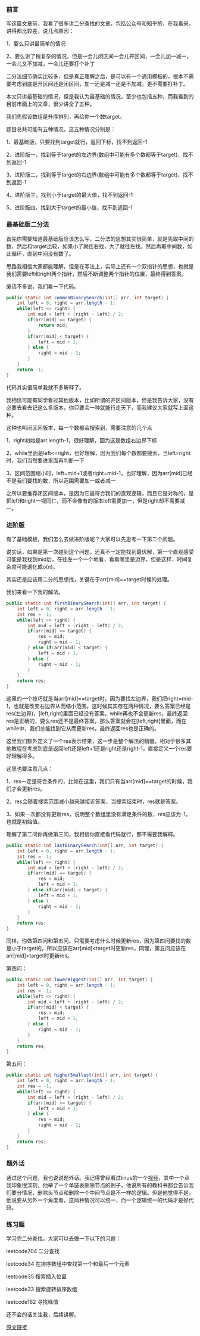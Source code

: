 ### 前言

写这篇文章前，我看了很多讲二分查找的文章，包括公众号和知乎的，在我看来，讲得都比较差，说几点原因：

1、要么只讲最简单的情况

2、要么讲了稍复杂的情况，但是一会儿闭区间一会儿开区间，一会儿加一减一，一会儿又不加减，一会儿还要打个补丁

二分法细节确实比较多，但是真正理解之后，是可以有一个通用模板的，根本不需要考虑到底是开区间还是闭区间，加一还是减一还是不加减，更不需要打补丁。

本文只讲最基础的情况，但是我认为最基础的情况，至少也包括五种，而我看到的目前市面上的文章，很少讲全了五种。

我们先假设数组是升序排列，再给你一个数target。

题目总共可能有五种情况，这五种情况分别是：

1、最基础版，只要找到target就行，返回下标，找不到返回-1

2、进阶版一，找到等于target的左边界(数组中可能有多个数都等于target)，找不到返回-1

3、进阶版二，找到等于target的右边界(数组中可能有多个数都等于target)，找不到返回-1

4、进阶版三，找到小于target的最大值，找不到返回-1

5、进阶版四，找到大于target的最小值，找不到返回-1

### 最基础版二分法

首先你需要知道最基础版应该怎么写，二分法的思想其实很简单，就是先取中间的数，然后和target比较，如果小了就往右找，大了就往左找。然后再取中间数，如此循环，直到中间没有数了。

思路我相信大家都能理解，但是在写法上，实际上还有一个双指针的思想，也就是我们需要left和right两个指针，然后不断调整两个指针的位置，最终得到答案。

废话不多说，我们看一下代码。

```java
public static int commonBinarySearch(int[] arr, int target) {
    int left = 0, right = arr.length - 1;
    while(left <= right) {
        int mid = left + (right - left) / 2;
        if(arr[mid] == target) {
            return mid;
        }
        if(arr[mid] < target) {
            left = mid + 1;
        } else {
            right = mid - 1;
        }
    }
    return -1;
}
```

代码其实很简单我就不多解释了。

我相信可能有同学看过其他版本，比如所谓的开区间版本，但是我告诉大家，没有必要去看去记这么多版本，你只要会一种就能行走天下，而我建议大家就写上面这种。

这种也叫闭区间版本，每一个数都会搜索到，需要注意的几个点

1、right初始是arr.length-1，很好理解，因为这是数组右边界下标

2、while里面是left<=right，也好理解，因为我们每个数都要搜索，当left=right时，我们当然要进里面再判断一下

3、区间范围缩小时，left=mid+1或者right=mid-1，也好理解，因为arr[mid]已经不是我们要找的数，所以范围需要加一或者减一

之所以要推荐闭区间版本，是因为它最符合我们的直观逻辑，而且它是对称的，是把left和right一视同仁，而不会像有的版本left需要加一，但是right却不需要减一。

### 进阶版

有了基础模板，我们怎么去做进阶版呢？大家可以先思考一下第二个问题。

说实话，如果是第一次碰到这个问题，还真不一定能找到最优解，第一个直观感受可能是我找到mid后，在往左一个一个地看，看看哪里是边界，但是这样，时间复杂度可能退化成o(n)。

其实还是应该用二分的思想找，关键在于arr[mid]==target时候的处理。

我们来看一下我的解法。

```java
public static int firstBinarySearch(int[] arr, int target) {
    int left = 0, right = arr.length - 1;
    int res = -1;
    while(left <= right) {
        int mid = left + (right - left) / 2;
        if(arr[mid] == target) {
            res = mid;
            right = mid - 1;
        } else if(arr[mid] < target) {
            left = mid + 1;
        } else {
            right = mid - 1;
        }
    }
    return res;
}
```

这里的一个技巧就是当arr[mid]==target时，因为要找左边界，我们把right=mid-1，也就是改变右边界从而缩小范围。这时候其实存在两种情况，要么答案已经是res(左边界)，[left,right]里面已经没有答案，while再也不会更新res，最终返回res是正确的，要么res还不是最终答案，那么答案就会在[left,right]里面，而在while中，我们总能找到它从而更新res，最终返回res也是正确的。

这里我们额外定义了一个res表示结果，这一步是整个解法的精髓。相对于很多其他教程在考虑到底是返回left还是left+1还是right还是right-1，直接定义一个res要好理解得多。

这里也要注意几点：

1、res一定是符合条件的，比如在这里，我们只有当arr[mid]==target的时候，我们才会更新res。

2、res会随着搜索范围减小越来越接近答案，当搜索结束时，res就是答案。

3、如果一次都没有更新res，说明整个数组里没有满足条件的数，res应该为-1，也就是初始值。

理解了第二问你再做第三问，我相信你直接看代码就行，都不需要我解释。

```java
public static int lastBinarySearch(int[] arr, int target) {
    int left = 0, right = arr.length - 1;
    int res = -1;
    while(left <= right) {
        int mid = left + (right - left) / 2;
        if(arr[mid] == target) {
            res = mid;
            left = mid + 1;
        } else if(arr[mid] < target) {
            left = mid + 1;
        } else {
            right = mid - 1;
        }
    }
    return res;
}
```

同样，你做第四问和第五问，只需要考虑什么时候更新res，因为第四问要找的数是小于target的，所以应该在arr[mid]<target时更新res，同理，第五问应该在arr[mid]>target时更新res。

第四问：

```java
public static int lowerBiggest(int[] arr, int target) {
    int left = 0, right = arr.length - 1;
    int res = -1;
    while(left <= right) {
        int mid = left + (right - left) / 2;
        if(arr[mid] < target) {
            res = mid;
            left = mid + 1;
        } else {
            right = mid - 1;
        }
    }
    return res;
}
```

第五问：

```java
public static int higherSmallest(int[] arr, int target) {
    int left = 0, right = arr.length - 1;
    int res = -1;
    while(left <= right) {
        int mid = left + (right - left) / 2;
        if(arr[mid] <= target) {
            left = mid + 1;
        } else {
            res = mid;
            right = mid - 1;
        }
    }
    return res;
}
```

### 题外话

通过这个问题，我也说说题外话。我记得曾经看过linus的一个[视频](https://m.weibo.cn/status/4216882070442401?wm=3333_2001&sourcetype=weixin&featurecode=newtitle&from=timeline&isappinstalled=0)，其中一个点我印象很深刻，他举了一个单链表删除节点的例子，他说所有的教科书都会告诉我们要分情况，删除头节点和删除一个中间节点是不一样的逻辑。但是他觉得不是，他说要从另外一个角度看，这两种情况可以统一，而一个逻辑统一的代码才是好代码。


### 练习题

学习完二分查找，大家可以去做一下以下的习题：

leetcode704 二分查找

leetcode34 在排序数组中查找第一个和最后一个元素

leetcode35 搜索插入位置

leetcode33 搜索旋转排序数组

leetcode162 寻找峰值

还不会的话关注我，后续讲解。

[原文链接](https://mp.weixin.qq.com/s?__biz=MzIzMTE1ODkyNQ==&mid=2649414053&idx=1&sn=f8e4acbaaa15de712540e2d2d7a76186&chksm=f0b61c47c7c19551d3cf6eabadee922c491bcc230e3def24212dcb401c86e9f8960966d048e1&token=1678213786&lang=zh_CN#rd)
